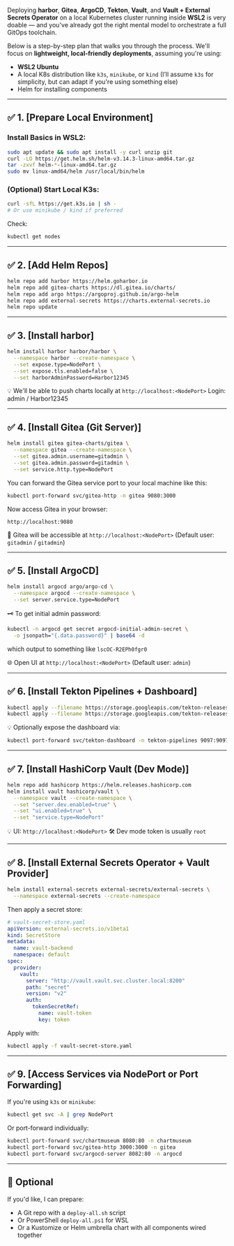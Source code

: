Deploying **harbor**, **Gitea**, **ArgoCD**, **Tekton**, **Vault**, and **Vault + External Secrets Operator** on a local Kubernetes cluster running inside **WSL2** is very doable — and you've already got the right mental model to orchestrate a full GitOps toolchain.

Below is a step-by-step plan that walks you through the process. We'll focus on **lightweight, local-friendly deployments**, assuming you're using:

* **WSL2 Ubuntu**
* A local K8s distribution like `k3s`, `minikube`, or `kind` (I’ll assume `k3s` for simplicity, but can adapt if you're using something else)
* Helm for installing components

---

## ✅ 1. \[Prepare Local Environment]

### Install Basics in WSL2:

```bash
sudo apt update && sudo apt install -y curl unzip git
curl -LO https://get.helm.sh/helm-v3.14.3-linux-amd64.tar.gz
tar -zxvf helm-*-linux-amd64.tar.gz
sudo mv linux-amd64/helm /usr/local/bin/helm
```

### (Optional) Start Local K3s:

```bash
curl -sfL https://get.k3s.io | sh -
# Or use minikube / kind if preferred
```

Check:

```bash
kubectl get nodes
```

---

## ✅ 2. \[Add Helm Repos]

```bash
helm repo add harbor https://helm.goharbor.io
helm repo add gitea-charts https://dl.gitea.io/charts/
helm repo add argo https://argoproj.github.io/argo-helm
helm repo add external-secrets https://charts.external-secrets.io
helm repo update
```

---

## ✅ 3. \[Install harbor]

```bash
helm install harbor harbor/harbor \
  --namespace harbor --create-namespace \
  --set expose.type=NodePort \
  --set expose.tls.enabled=false \
  --set harborAdminPassword=Harbor12345
```

💡 We'll be able to push charts locally at `http://localhost:<NodePort>`
   Login: admin / Harbor12345

---

## ✅ 4. \[Install Gitea (Git Server)]

```bash
helm install gitea gitea-charts/gitea \
  --namespace gitea --create-namespace \
  --set gitea.admin.username=gitadmin \
  --set gitea.admin.password=gitadmin \
  --set service.http.type=NodePort
```

You can forward the Gitea service port to your local machine like this:

```bash
kubectl port-forward svc/gitea-http -n gitea 9080:3000
```

Now access Gitea in your browser:

```plaintext
http://localhost:9080
```

📂 Gitea will be accessible at `http://localhost:<NodePort>`
(Default user: `gitadmin` / `gitadmin`)

---

## ✅ 5. \[Install ArgoCD]

```bash
helm install argocd argo/argo-cd \
  --namespace argocd --create-namespace \
  --set server.service.type=NodePort
```

🗝️ To get initial admin password:

```bash
kubectl -n argocd get secret argocd-initial-admin-secret \
  -o jsonpath="{.data.password}" | base64 -d
```

which output to something like `lscOC-R2EPh0fgr0`

🌐 Open UI at `http://localhost:<NodePort>`
(Default user: `admin`)

---

## ✅ 6. \[Install Tekton Pipelines + Dashboard]

```bash
kubectl apply --filename https://storage.googleapis.com/tekton-releases/pipeline/latest/release.yaml
kubectl apply --filename https://storage.googleapis.com/tekton-releases/dashboard/latest/tekton-dashboard-release.yaml
```

💡 Optionally expose the dashboard via:

```bash
kubectl port-forward svc/tekton-dashboard -n tekton-pipelines 9097:9097
```

---

## ✅ 7. \[Install HashiCorp Vault (Dev Mode)]

```bash
helm repo add hashicorp https://helm.releases.hashicorp.com
helm install vault hashicorp/vault \
  --namespace vault --create-namespace \
  --set "server.dev.enabled=true" \
  --set "ui.enabled=true" \
  --set "service.type=NodePort"
```

💡 UI: `http://localhost:<NodePort>`
🛠 Dev mode token is usually `root`

---

## ✅ 8. \[Install External Secrets Operator + Vault Provider]

```bash
helm install external-secrets external-secrets/external-secrets \
  --namespace external-secrets --create-namespace
```

Then apply a secret store:

```yaml
# vault-secret-store.yaml
apiVersion: external-secrets.io/v1beta1
kind: SecretStore
metadata:
  name: vault-backend
  namespace: default
spec:
  provider:
    vault:
      server: "http://vault.vault.svc.cluster.local:8200"
      path: "secret"
      version: "v2"
      auth:
        tokenSecretRef:
          name: vault-token
          key: token
```

Apply with:

```bash
kubectl apply -f vault-secret-store.yaml
```

---

## ✅ 9. \[Access Services via NodePort or Port Forwarding]

If you're using `k3s` or `minikube`:

```bash
kubectl get svc -A | grep NodePort
```

Or port-forward individually:

```bash
kubectl port-forward svc/chartmuseum 8080:80 -n chartmuseum
kubectl port-forward svc/gitea-http 3000:3000 -n gitea
kubectl port-forward svc/argocd-server 8082:80 -n argocd
```

---

## 🧩 Optional

If you'd like, I can prepare:

* A Git repo with a `deploy-all.sh` script
* Or PowerShell `deploy-all.ps1` for WSL
* Or a Kustomize or Helm umbrella chart with all components wired together

